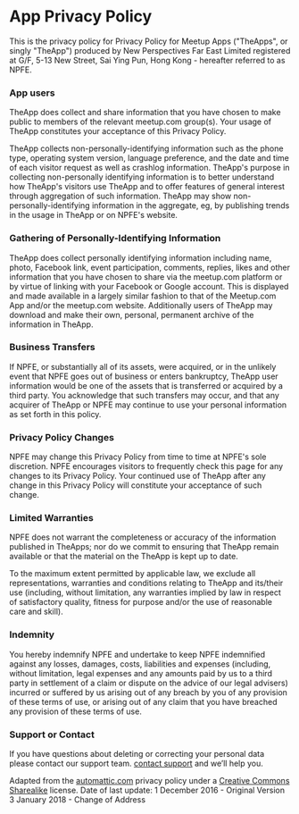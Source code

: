 # App Privacy Policy

This is the privacy policy for Privacy Policy for Meetup Apps ("TheApps", or singly "TheApp") produced by New Perspectives Far East Limited registered at G/F, 5-13 New Street, Sai Ying Pun, Hong Kong - hereafter referred to as NPFE.

### App users
TheApp does collect and share information that you have chosen to make public to members of the relevant meetup.com group(s).  Your usage of TheApp constitutes your acceptance of this Privacy Policy.

TheApp collects non-personally-identifying information such as the phone type, operating system version, language preference, and the date and time of each visitor request as well as crashlog information. TheApp's purpose in collecting non-personally identifying information is to better understand how TheApp's visitors use TheApp and to offer features of general interest through aggregation of such information. TheApp may show non-personally-identifying information in the aggregate, eg, by publishing trends in the usage in TheApp or on NPFE's website.  

### Gathering of Personally-Identifying Information
TheApp does collect personally identifying information including name, photo, Facebook link, event participation, comments, replies, likes and other information that you have chosen to share via the meetup.com platform or by virtue of linking with your Facebook or Google account. This is displayed and made available in a largely similar fashion to that of the Meetup.com App and/or the meetup.com website.  Additionally users of TheApp may download and make their own, personal, permanent archive of the information in TheApp.  

### Business Transfers
If NPFE, or substantially all of its assets, were acquired, or in the unlikely event that NPFE goes out of business or enters bankruptcy, TheApp user information would be one of the assets that is transferred or acquired by a third party. You acknowledge that such transfers may occur, and that any acquirer of TheApp or NPFE may continue to use your personal information as set forth in this policy.

### Privacy Policy Changes
NPFE may change this Privacy Policy from time to time at NPFE's sole discretion. NPFE encourages visitors to frequently check this page for any changes to its Privacy Policy. Your continued use of TheApp after any change in this Privacy Policy will constitute your acceptance of such change.

### Limited Warranties
NPFE does not warrant the completeness or accuracy of the information published in TheApps; nor do we commit to ensuring that TheApp remain available or that the material on the TheApp is kept up to date. 

To the maximum extent permitted by applicable law, we exclude all representations, warranties and conditions relating to TheApp and its/their use (including, without limitation, any warranties implied by law in respect of satisfactory quality, fitness for purpose and/or the use of reasonable care and skill).

### Indemnity
You hereby indemnify NPFE and undertake to keep NPFE indemnified against any losses, damages, costs, liabilities and expenses (including, without limitation, legal expenses and any amounts paid by us to a third party in settlement of a claim or dispute on the advice of our legal advisers) incurred or suffered by us arising out of any breach by you of any provision of these terms of use, or arising out of any claim that you have breached any provision of these terms of use.

### Support or Contact
If you have questions about deleting or correcting your personal data please contact our support team.
[contact support](mailto://roger@newperspectives.hk) and we’ll help you.

Adapted from the [automattic.com](https://automattic.com/privacy/) privacy policy under a [Creative Commons Sharealike](https://creativecommons.org/licenses/by-sa/2.5/) license.
Date of last update: 
1 December 2016 - Original Version
3 January 2018 - Change of Address


